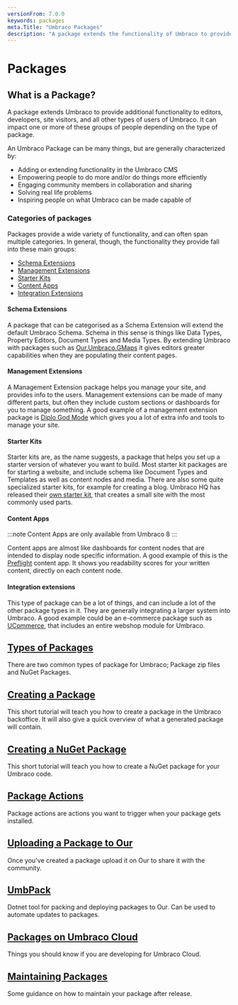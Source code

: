 ```yaml
---
versionFrom: 7.0.0
keywords: packages 
meta.Title: "Umbraco Packages"
description: "A package extends the functionality of Umbraco to provide additional functionality to editors, developers, site visitors, and all other types of users of Umbraco."
---
```


# Packages

## What is a Package?

A package extends Umbraco to provide additional functionality to editors, developers, site visitors, and all other types of users of Umbraco. It can impact one or more of these groups of people depending on the type of package.

An Umbraco Package can be many things, but are generally characterized by:

- Adding or extending functionality in the Umbraco CMS
- Empowering people to do more and/or do things more efficiently
- Engaging community members in collaboration and sharing
- Solving real life problems
- Inspiring people on what Umbraco can be made capable of

### Categories of packages

Packages provide a wide variety of functionality, and can often span multiple categories. In general, though, the functionality they provide fall into these main groups:

 - [Schema Extensions](#schema-extensions)
 - [Management Extensions](#management-extensions)
 - [Starter Kits](#starter-kits)
 - [Content Apps](#content-apps)
 - [Integration Extensions](#integration-extensions)

#### Schema Extensions

A package that can be categorised as a Schema Extension will extend the default Umbraco Schema. Schema in this sense is things like Data Types, Property Editors, Document Types and Media Types. By extending Umbraco with packages such as [Our.Umbraco.GMaps](https://our.umbraco.com/packages/backoffice-extensions/ourumbracogmaps-google-maps-for-umbraco-8/) it gives editors greater capabilities when they are populating their content pages.

#### Management Extensions

A Management Extension package helps you manage your site, and provides info to the users. Management extensions can be made of many different parts, but often they include custom sections or dashboards for you to manage something.
A good example of a management extension package is [Diplo God Mode](https://our.umbraco.com/packages/developer-tools/diplo-god-mode/) which gives you a lot of extra info and tools to manage your site.

#### Starter Kits

Starter kits are, as the name suggests, a package that helps you set up a starter version of whatever you want to build. Most starter kit packages are for starting a website, and include schema like Document Types and Templates as well as content nodes and media. There are also some quite specialized starter kits, for example for creating a blog. Umbraco HQ has released their [own starter kit](https://our.umbraco.com/packages/starter-kits/the-starter-kit/), that creates a small site with the most commonly used parts. 

#### Content Apps

:::note
Content Apps are only available from Umbraco 8
:::

Content apps are almost like dashboards for content nodes that are intended to display node specific information. A good example of this is the [Preflight](https://our.umbraco.com/packages/backoffice-extensions/preflight-content-health-checks-for-umbraco-8/) content app. It shows you readability scores for your written content, directly on each content node.

#### Integration extensions

This type of package can be a lot of things, and can include a lot of the other package types in it. They are generally integrating a larger system into Umbraco. A good example could be an e-commerce package such as [UCommerce](https://our.umbraco.com/packages/website-utilities/ucommerce/), that includes an entire webshop module for Umbraco.

## [Types of Packages](Types-of-Packages/index-v8.md)

There are two common types of package for Umbraco; Package zip files and NuGet Packages.

## [Creating a Package](Creating-a-Package/index-v8.md)

This short tutorial will teach you how to create a package in the Umbraco backoffice. It will also give a quick overview of what a generated package will contain.

## [Creating a NuGet Package](Creating-a-nuget-package/index-v8.md)

This short tutorial will teach you how to create a NuGet package for your Umbraco code.

## [Package Actions](Package-Actions/index-v8.md)

Package actions are actions you want to trigger when your package gets installed. 

## [Uploading a Package to Our](Uploading-to-Our/index-v8.md)

Once you've created a package upload it on Our to share it with the community.

## [UmbPack](UmbPack/index-v8.md)

 Dotnet tool for packing and deploying packages to Our. Can be used to automate updates to packages.

## [Packages on Umbraco Cloud](Packages-on-Umbraco-Cloud/index.md)

Things you should know if you are developing for Umbraco Cloud.

## [Maintaining Packages](Maintaining-Packages/index-v8.md)

Some guidance on how to maintain your package after release.
